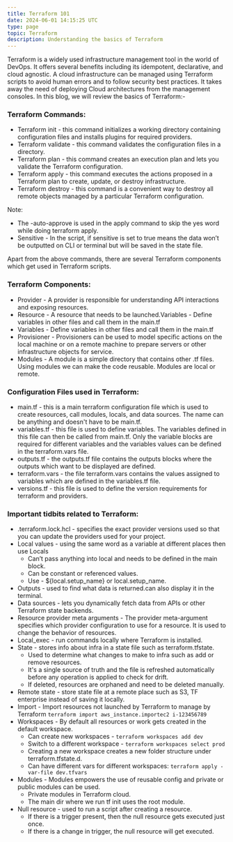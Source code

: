 ```yaml
---
title: Terraform 101 
date: 2024-06-01 14:15:25 UTC
type: page
topic: Terraform
description: Understanding the basics of Terraform
---
```


Terraform is a widely used infrastructure management tool in the world of DevOps. 
It offers several benefits including its idempotent, declarative, and cloud agnostic. 
A cloud infrastructure can be managed using Terraform scripts to avoid human errors and to follow security best practices. 
It takes away the need of deploying Cloud architectures from the management consoles. In this blog, we will review the basics of Terraform:- 

### Terraform Commands:

- Terraform init - this command initializes a working directory containing configuration files and installs plugins for required providers.
- Terraform validate - this command validates the configuration files in a directory.
- Terraform plan - this command creates an execution plan and lets you validate the Terraform configuration.
- Terraform apply - this  command executes the actions proposed in a Terraform plan to create, update, or destroy infrastructure.
- Terraform destroy - this command is a convenient way to destroy all remote objects managed by a particular Terraform configuration.

Note: 

- The -auto-approve is used in the apply command to skip the yes word while doing terraform apply.
- Sensitive - In the script, if sensitive is set to true means the data won’t be outputted on CLI or terminal but will be saved in the state file. 

Apart from the above commands, there are several Terraform components which get used in Terraform scripts. 

### Terraform Components:

- Provider - A provider is responsible for understanding API interactions and exposing resources.
- Resource - A resource that needs to be launched.Variables - Define variables in other files and call them in the main.tf
- Variables - Define variables in other files and call them in the main.tf
- Provisioner - Provisioners can be used to model specific actions on the local machine or on a remote machine to prepare servers or other infrastructure objects for service.
- Modules - A module is a simple directory that contains other .tf files. Using modules we can make the code reusable. Modules are local or remote.

### Configuration Files used in Terraform:

- main.tf - this is a main terraform configuration file which is used to create resources, call modules, locals, and data sources. The name can be anything and doesn't have to be main.tf.
- variables.tf - this file is used to define variables. The variables defined in this file can then be called from main.tf. Only the variable blocks are required for different variables and the variables values can be defined in the terraform.vars file.
- outputs.tf - the outputs.tf file contains the outputs blocks where the outputs which want to be displayed are defined.
- terraform.vars - the file terraform.vars contains the values assigned to variables which are defined in the variables.tf file.
- versions.tf - this file is used to define the version requirements for terraform and providers.

###  Important tidbits related to Terraform:
-  .terraform.lock.hcl - specifies the exact provider versions used so that you can update the providers used for your project.
- Local values - using the same word as a variable at different places then use Locals
	- Can’t pass anything into local and needs to be defined in the main block.
	- Can be constant or referenced values.
	- Use - ${local.setup_name} or local.setup_name.
- Outputs - used to find what data is returned.can also display it in the terminal. 
- Data sources - lets you dynamically fetch data from APIs or other Terraform state backends.
- Resource provider meta arguments - The provider meta-argument specifies which provider configuration to use for a resource. It is used to change the behavior of resources.
- Local_exec - run commands locally where Terraform is installed.
- State - stores info about infra in a state file such as terraform.tfstate. 
	- Used to determine what changes to make to infra such as add or remove resources. 
	- It's a single source of truth and the file is refreshed automatically before any operation is applied to check for drift.
	- If  deleted, resources are orphaned and need to be deleted manually.
- Remote state - store state file at a remote place such as S3, TF enterprise instead of saving it locally.
- Import - Import resources not launched by Terraform to manage by Terraform ```terraform import aws_instance.importec2 i-123456789```
- Workspaces - By default all resources or work gets created in the default workspace.
	- Can create new workspaces - ```terraform workspaces add dev```
	- Switch to a different workspace - ```terraform workspaces select prod```
	- Creating a new workspace creates a new folder structure under terraform.tfstate.d.
	- Can have different vars for different workspaces: ```terraform apply -var-file dev.tfvars```
- Modules - Modules empowers the use of reusable config and private or public modules can be used.
	- Private modules in Terraform cloud.
	- The main dir where we run tf init uses the root module.
- Null resource - used to run a script after creating a resource.
	- If there is a trigger present, then the null resource gets executed just once.
	- If there is a change in trigger, the null resource will get executed.
